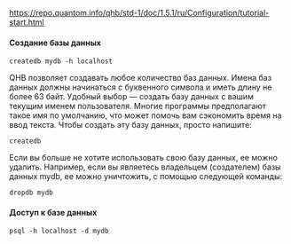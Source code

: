 https://repo.quantom.info/qhb/std-1/doc/1.5.1/ru/Configuration/tutorial-start.html

#### Создание базы данных

    createdb mydb -h localhost

QHB позволяет создавать любое количество баз данных. Имена баз данных должны начинаться с буквенного символа и иметь длину не более 63 байт. Удобный выбор — создать базу данных с вашим текущим именем пользователя. Многие программы предполагают такое имя по умолчанию, что может помочь вам сэкономить время на ввод текста. Чтобы создать эту базу данных, просто напишите:

    createdb

Если вы больше не хотите использовать свою базу данных, ее можно удалить. Например, если вы являетесь владельцем (создателем) базы данных mydb, ее можно уничтожить, с помощью следующей команды:

    dropdb mydb

#### Доступ к базе данных

    psql -h localhost -d mydb



